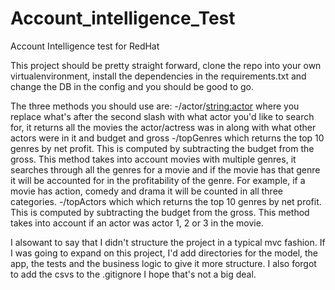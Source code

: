 # Account_intelligence_Test
Account Intelligence test for RedHat

This project should be pretty straight forward, clone the repo into your own virtualenvironment, install the dependencies in the requirements.txt and change the DB in the config and you should be good to go.

The three methods you should use are:
 -/actor/<string:actor> where you replace what's after the second slash with what actor you'd like to search for, it returns all the movies the actor/actress was in along with what other actors were in it and budget and gross
-/topGenres which returns the top 10 genres by net profit. This is computed by subtracting the budget from the gross. This method takes into account movies with multiple genres, it searches through all the genres for a movie and if the movie has that genre it will be accounted for in the profitability of the genre. For example, if a movie has action, comedy and drama it will be counted in all three categories.
-/topActors which which returns the top 10 genres by net profit. This is computed by subtracting the budget from the gross. This method takes into account if an actor was actor 1, 2 or 3 in the movie.

I alsowant to say that I didn't structure the project in a typical mvc fashion. If I was going to expand on this project, I'd add directories for the model, the app, the tests and the business logic to give it more structure. I also forgot to add the csvs to the .gitignore I hope that's not a big deal. 
